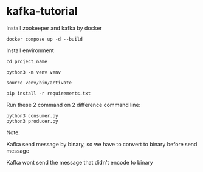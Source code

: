 # kafka-tutorial

Install zookeeper and kafka by docker
```
docker compose up -d --build
```

Install environment
```
cd project_name

python3 -m venv venv

source venv/bin/activate

pip install -r requirements.txt
```

Run these 2 command on 2 difference command line:
```
python3 consumer.py
python3 producer.py
```

Note:

Kafka send message by binary, so we have to convert to binary before send message

Kafka wont send the message that didn't encode to binary